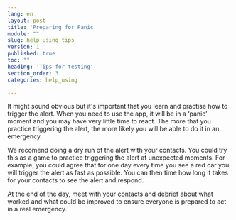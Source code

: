 ```yaml
---
lang: en
layout: post
title: 'Preparing for Panic'
module: ""
slug: help_using_tips
version: 1
published: true
toc: ""
heading: 'Tips for testing'
section_order: 3
categories: help_using

---
```


It might sound obvious but it's important that you learn and practise how to trigger the alert. When you need to use the app, it will be in a ‘panic’ moment and you may have very little time to react. The more that you practice triggering the alert, the more likely you will be able to do it in an emergency. 

We recomend doing a dry run of the alert with your contacts. You could try this as a game to practice triggering the alert at unexpected moments. For example, you could agree that for one day every time you see a red car you will trigger the alert as fast as possible. You can then time how long it takes for your contacts to see the alert and respond. 

At the end of the day, meet with your contacts and debrief about what worked and what could be improved to ensure everyone is prepared to act in a real emergency.